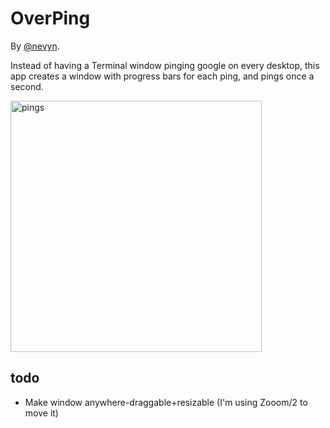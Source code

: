 # OverPing

By [@nevyn](https://twitter.com/nevyn).

Instead of having a Terminal window pinging google on every desktop, this app
creates a window with progress bars for each ping, and pings once a second.

<img width="402" alt="pings" src="https://cloud.githubusercontent.com/assets/34791/21762682/60e4a5ba-d65a-11e6-99e4-0b7817436452.png">


## todo

* Make window anywhere-draggable+resizable (I'm using Zooom/2 to move it)
